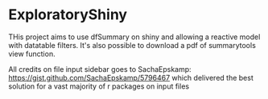 # ExploratoryShiny

THis project aims to use dfSummary on shiny and allowing a reactive model with datatable filters.
It's also possible to download a pdf of summarytools view function.

All credits on file input sidebar goes to SachaEpskamp: https://gist.github.com/SachaEpskamp/5796467 which delivered the best solution for a vast majority of r packages on input files



